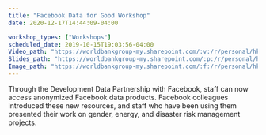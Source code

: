 ```yaml
---
title: "Facebook Data for Good Workshop"
date: 2020-12-17T14:44:09-04:00

workshop_types: ["Workshops"]
scheduled_date: 2019-10-15T19:03:56-04:00
Video_path: "https://worldbankgroup-my.sharepoint.com/:v:/r/personal/hkrambeck_worldbank_org/Documents/00%20-%20Labs/%200%20SD%20Data%20Lab%20-%20Shared/Videos/2019_10_30%20GGSCE%20Facebook%20Data%20Workshop.mp4?csf=1&amp;e=HLPBNX"
Slides_path: "https://worldbankgroup-my.sharepoint.com/:p:/r/personal/hkrambeck_worldbank_org/Documents/00%20-%20Labs/%200%20SD%20Data%20Lab%20-%20Shared/Event%20and%20Activity%20Summaries/2019-10%20FB%20Workshop/2019-10%20FB%20Workshop.pptx?d=wdadf817b68e141348278dd07ee34acf6&amp;csf=1&amp;e=195pWK"
Image_path: "https://worldbankgroup-my.sharepoint.com/:f:/r/personal/hkrambeck_worldbank_org/Documents/00%20-%20Labs/%200%20SD%20Data%20Lab%20-%20Shared/Photos/2019-10%20Facebook%20Workshop%20Photos?csf=1&amp;e=LdOcqc"
---
```


Through the Development Data Partnership with Facebook, staff can now access anonymized Facebook data products. Facebook colleagues introduced these new resources, and staff who have been using them
presented their work on gender, energy, and disaster risk management projects.